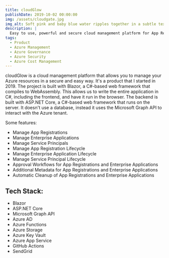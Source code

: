 ```yaml
---
title: cloudGlow
publishDate: 2019-10-02 00:00:00
img: /assets/cloudgate.jpg
img_alt: Soft pink and baby blue water ripples together in a subtle texture.
description: |
  Easy to use, powerful and secure cloud management platform for App Registration, Enterprise Applications and Service Principals.
tags:
  - Product
  - Azure Management
  - Azure Governance
  - Azure Security
  - Azure Cost Management
---
```


cloudGlow is a cloud management platform that allows you to manage your Azure resources in a secure and easy way. It's a product that I started in 2019. The project is built with Blazor, a C#-based web framework that compiles to WebAssembly. This allows us to write the entire application in C#, including the frontend, and have it run in the browser. The backend is built with ASP.NET Core, a C#-based web framework that runs on the server. It doesn't use a database, instead it uses the Microsoft Graph API to interact with the Azure tenant.

Some features:
- Manage App Registrations
- Manage Enterprise Applications
- Manage Service Principals
- Manage App Registration Lifecycle
- Manage Enterprise Application Lifecycle
- Manage Service Principal Lifecycle
- Approval Workflows for App Registrations and Enterprise Applications
- Additional Metadata for App Registrations and Enterprise Applications
- Automatic Cleanup of App Registrations and Enterprise Applications

## Tech Stack:
- Blazor
- ASP.NET Core
- Microsoft Graph API
- Azure AD
- Azure Functions
- Azure Storage
- Azure Key Vault
- Azure App Service
- GitHub Actions
- SendGrid